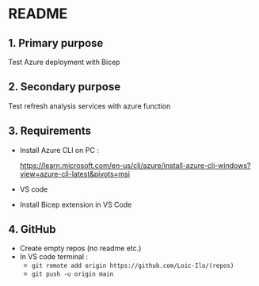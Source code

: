 # README
## 1. Primary purpose
Test Azure deployment with Bicep

## 2. Secondary purpose
Test refresh analysis services with azure function

## 3. Requirements
- Install Azure CLI on PC :

  https://learn.microsoft.com/en-us/cli/azure/install-azure-cli-windows?view=azure-cli-latest&pivots=msi
- VS code
- Install Bicep extension in VS Code

## 4. GitHub
- Create empty repos (no readme etc.)
- In VS code terminal :
  - `git remote add origin https://github.com/Loic-Ilo/(repos)`
  - `git push -u origin main`
